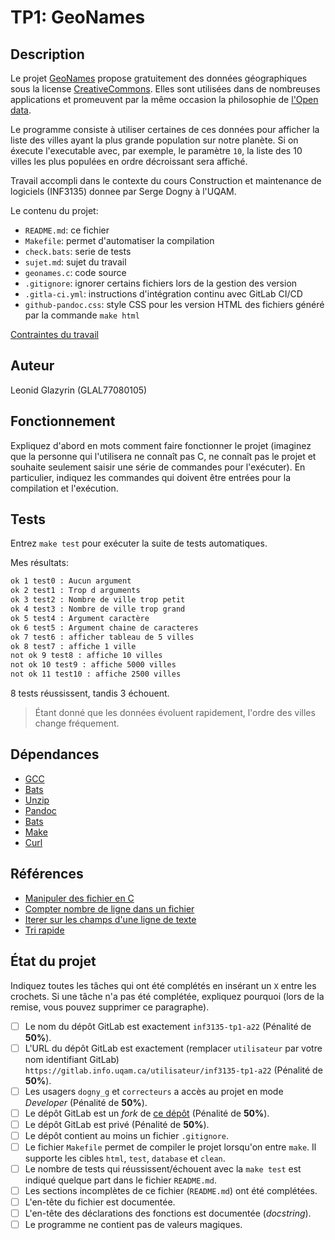 # TP1: GeoNames


## Description

Le projet [GeoNames](http://www.geonames.org/) propose gratuitement des données
géographiques sous la license [CreativeCommons](http://creativecommons.org/licenses/by/3.0/). 
Elles sont utilisées dans de nombreuses applications et promeuvent par 
la même occasion la philosophie de [l'Open data](https://fr.wikipedia.org/wiki/Open_data).

Le programme consiste à utiliser certaines de ces données pour afficher la liste des 
villes ayant la plus grande population sur notre planète. Si on éxecute l'executable 
avec, par exemple, le paramètre `10`, la liste des 10 villes les plus populées 
en ordre décroissant sera affiché.

Travail accompli dans le contexte du cours 
Construction et maintenance de logiciels (INF3135) donnee par Serge Dogny à
l'UQAM.

Le contenu du projet:

* `README.md`: ce fichier
* `Makefile`: permet d'automatiser la compilation
* `check.bats`: serie de tests
* `sujet.md`: sujet du travail
* `geonames.c`: code source
* `.gitignore`: ignorer certains fichiers lors de la gestion des version
* `.gitla-ci.yml`: instructions d'intégration continu avec GitLab CI/CD
* `github-pandoc.css`: style CSS pour les version HTML des fichiers généré
par la commande `make html`

[Contraintes du travail](sujet.md)

## Auteur

Leonid Glazyrin (GLAL77080105)

## Fonctionnement

Expliquez d'abord en mots comment faire fonctionner le projet (imaginez que la
personne qui l'utilisera ne connaît pas C, ne connaît pas le projet et souhaite
seulement saisir une série de commandes pour l'exécuter). En particulier,
indiquez les commandes qui doivent être entrées pour la compilation et
l'exécution.

## Tests

Entrez `make test` pour exécuter la suite de tests automatiques.

Mes résultats:
```sh
ok 1 test0 : Aucun argument
ok 2 test1 : Trop d arguments
ok 3 test2 : Nombre de ville trop petit
ok 4 test3 : Nombre de ville trop grand
ok 5 test4 : Argument caractère
ok 6 test5 : Argument chaine de caracteres
ok 7 test6 : afficher tableau de 5 villes
ok 8 test7 : affiche 1 ville
not ok 9 test8 : affiche 10 villes
not ok 10 test9 : affiche 5000 villes
not ok 11 test10 : affiche 2500 villes
```
8 tests réussissent, tandis 3 échouent.

> Étant donné que les données évoluent rapidement, l'ordre des villes
change fréquement.

## Dépendances

* [GCC](https://gcc.gnu.org/)
* [Bats](https://github.com/bats-core/bats-core)
* [Unzip](https://linux.die.net/man/1/unzip)
* [Pandoc](https://pandoc.org/)
* [Bats](https://github.com/bats-core/bats-core)
* [Make](https://www.gnu.org/software/make/manual/make.html)
* [Curl](https://curl.se/)

## Références

* [Manipuler des fichier en C](https://www.programiz.com/c-programming/c-file-input-output)
* [Compter nombre de ligne dans un fichier](https://www.geeksforgeeks.org/c-program-count-number-lines-file/)
* [Iterer sur les champs d'une ligne de texte](https://opensource.apple.com/source/Libc/Libc-186/string.subproj/strsep.c.auto.html)
* [Tri rapide](https://www.tutorialspoint.com/c_standard_library/c_function_qsort.htm)

## État du projet

Indiquez toutes les tâches qui ont été complétés en insérant un `X` entre les
crochets. Si une tâche n'a pas été complétée, expliquez pourquoi (lors de la
remise, vous pouvez supprimer ce paragraphe).

* [ ] Le nom du dépôt GitLab est exactement `inf3135-tp1-a22` (Pénalité de
  **50%**).
* [ ] L'URL du dépôt GitLab est exactement (remplacer `utilisateur` par votre
  nom identifiant GitLab) `https://gitlab.info.uqam.ca/utilisateur/inf3135-tp1-a22`
  (Pénalité de **50%**).
* [ ] Les usagers `dogny_g` et `correcteurs` a accès au projet en mode *Developer*
  (Pénalité de **50%**).
* [ ] Le dépôt GitLab est un *fork* de [ce
  dépôt](https://gitlab.info.uqam.ca/inf3135-sdo/geonames)
  (Pénalité de **50%**).
* [ ] Le dépôt GitLab est privé (Pénalité de **50%**).
* [ ] Le dépôt contient au moins un fichier `.gitignore`.
* [ ] Le fichier `Makefile` permet de compiler le projet lorsqu'on entre
  `make`. Il supporte les cibles `html`, `test`, `database` et `clean`.
* [ ] Le nombre de tests qui réussissent/échouent avec la `make test` est
  indiqué quelque part dans le fichier `README.md`.
* [ ] Les sections incomplètes de ce fichier (`README.md`) ont été complétées.
* [ ] L'en-tête du fichier est documentée.
* [ ] L'en-tête des déclarations des fonctions est documentée (*docstring*).
* [ ] Le programme ne contient pas de valeurs magiques.
